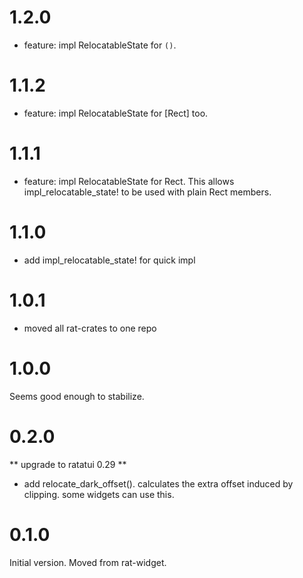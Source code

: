 # 1.2.0

* feature: impl RelocatableState for `()`.

# 1.1.2

* feature: impl RelocatableState for [Rect] too.

# 1.1.1

* feature: impl RelocatableState for Rect. This allows impl_relocatable_state!
  to be used with plain Rect members.

# 1.1.0

* add impl_relocatable_state! for quick impl

# 1.0.1

* moved all rat-crates to one repo

# 1.0.0

Seems good enough to stabilize.

# 0.2.0

** upgrade to ratatui 0.29 **

* add relocate_dark_offset(). calculates the extra offset induced
  by clipping. some widgets can use this.

# 0.1.0

Initial version. Moved from rat-widget.